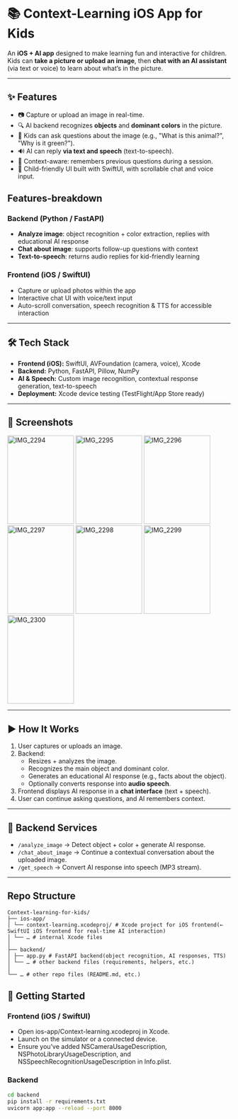 # 📚 Context-Learning iOS App for Kids

An **iOS + AI app** designed to make learning fun and interactive for children.  
Kids can **take a picture or upload an image**, then **chat with an AI assistant** (via text or voice) to learn about what’s in the picture.  

---

## ✨ Features
- 📷 Capture or upload an image in real-time.
- 🔍 AI backend recognizes **objects** and **dominant colors** in the picture.
- 💬 Kids can ask questions about the image (e.g., "What is this animal?", "Why is it green?").
- 🔊 AI can reply **via text and speech** (text-to-speech).
- 🧠 Context-aware: remembers previous questions during a session.
- 🎨 Child-friendly UI built with SwiftUI, with scrollable chat and voice input.


##  Features-breakdown

### **Backend (Python / FastAPI)**
- **Analyze image**: object recognition + color extraction, replies with educational AI response
- **Chat about image**: supports follow-up questions with context
- **Text-to-speech**: returns audio replies for kid-friendly learning

### **Frontend (iOS / SwiftUI)**
- Capture or upload photos within the app
- Interactive chat UI with voice/text input
- Auto-scroll conversation, speech recognition & TTS for accessible interaction

---

## 🛠️ Tech Stack
- **Frontend (iOS):** SwiftUI, AVFoundation (camera, voice), Xcode
- **Backend:** Python, FastAPI, Pillow, NumPy
- **AI & Speech:** Custom image recognition, contextual response generation, text-to-speech
- **Deployment:** Xcode device testing (TestFlight/App Store ready)

---

## 📸 Screenshots
<img width="150" height="200" alt="IMG_2294" src="https://github.com/user-attachments/assets/da6f2bfd-b8a5-4fbb-9761-219500ae8c9c" />
<img width="150" height="200" alt="IMG_2295" src="https://github.com/user-attachments/assets/101a47de-fd4e-4bc5-8e94-2e87b8a00768" />
<img width="150" height="200" alt="IMG_2296" src="https://github.com/user-attachments/assets/3609e577-51a5-4dca-8938-6cf55eeec102" />
<img width="150" height="200" alt="IMG_2297" src="https://github.com/user-attachments/assets/e2fab88a-7020-430b-8fab-69b1275aedd9" />
<img width="150" height="200" alt="IMG_2298" src="https://github.com/user-attachments/assets/9d7b6654-56f7-4fcc-897b-a7a5e284c905" />
<img width="150" height="200" alt="IMG_2299" src="https://github.com/user-attachments/assets/2def488c-215f-40f9-876a-340d156faab0" />
<img width="150" height="200" alt="IMG_2300" src="https://github.com/user-attachments/assets/4a4b909f-2bc3-472b-b7f8-1bb5c51419fe" />


---

## ▶️ How It Works
1. User captures or uploads an image.
2. Backend:
   - Resizes + analyzes the image.
   - Recognizes the main object and dominant color.
   - Generates an educational AI response (e.g., facts about the object).
   - Optionally converts response into **audio speech**.
3. Frontend displays AI response in a **chat interface** (text + speech).
4. User can continue asking questions, and AI remembers context.

---

## 📂 Backend Services
- `/analyze_image` → Detect object + color + generate AI response.
- `/chat_about_image` → Continue a contextual conversation about the uploaded image.
- `/get_speech` → Convert AI response into speech (MP3 stream).

---

##  Repo Structure

```
Context-learning-for-kids/
├── ios-app/
│ └── context-learning.xcodeproj/ # Xcode project for iOS frontend(← SwiftUI iOS frontend for real-time AI interaction)
│ └── … # internal Xcode files
│
├── backend/
│ ├── app.py # FastAPI backend(object recognition, AI responses, TTS)
│ └── … # other backend files (requirements, helpers, etc.)
│
└── … # other repo files (README.md, etc.)
```

## 🚀 Getting Started
### **Frontend (iOS / SwiftUI)**
- Open ios-app/Context-learning.xcodeproj in Xcode.
- Launch on the simulator or a connected device.
- Ensure you’ve added NSCameraUsageDescription, NSPhotoLibraryUsageDescription, and NSSpeechRecognitionUsageDescription in Info.plist.

### Backend
```bash
cd backend
pip install -r requirements.txt
uvicorn app:app --reload --port 8000
